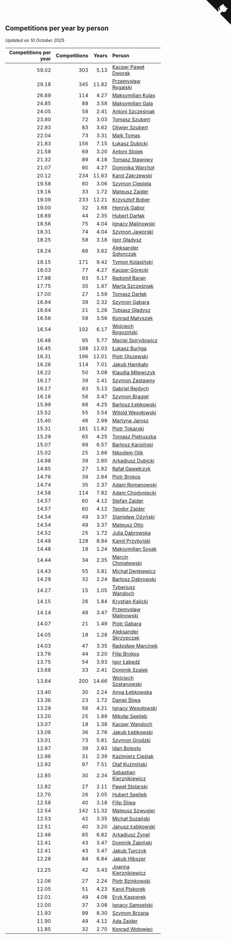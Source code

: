 ## Competitions per year by person

*Updated on 10 October 2025*

| Competitions per year | Competitions | Years | Person |
| ---: | ---: | ---: | :--- |
| 59.02 | 303 | 5.13 | [Kacper Paweł Dworak](https://www.worldcubeassociation.org/persons/2020DWOR01) |
| 29.18 | 345 | 11.82 | [Przemysław Rogalski](https://www.worldcubeassociation.org/persons/2013ROGA02) |
| 26.69 | 114 | 4.27 | [Maksymilian Kulas](https://www.worldcubeassociation.org/persons/2021KULA02) |
| 24.85 | 89 | 3.58 | [Maksymilian Gala](https://www.worldcubeassociation.org/persons/2022GALA01) |
| 24.05 | 58 | 2.41 | [Antoni Szcześniak](https://www.worldcubeassociation.org/persons/2023SZCZ04) |
| 23.80 | 72 | 3.03 | [Tomasz Szubert](https://www.worldcubeassociation.org/persons/2022SZUB02) |
| 22.93 | 83 | 3.62 | [Oliwier Szubert](https://www.worldcubeassociation.org/persons/2022SZUB01) |
| 22.04 | 73 | 3.31 | [Majk Tomas](https://www.worldcubeassociation.org/persons/2022TOMA05) |
| 21.83 | 156 | 7.15 | [Łukasz Dubicki](https://www.worldcubeassociation.org/persons/2018DUBI01) |
| 21.58 | 69 | 3.20 | [Antoni Stojek](https://www.worldcubeassociation.org/persons/2022STOJ03) |
| 21.32 | 89 | 4.18 | [Tomasz Stawowy](https://www.worldcubeassociation.org/persons/2021STAW01) |
| 21.07 | 90 | 4.27 | [Dominika Warchoł](https://www.worldcubeassociation.org/persons/2021WARC01) |
| 20.12 | 234 | 11.63 | [Karol Zakrzewski](https://www.worldcubeassociation.org/persons/2014ZAKR01) |
| 19.58 | 60 | 3.06 | [Szymon Ciepiela](https://www.worldcubeassociation.org/persons/2022CIEP01) |
| 19.16 | 33 | 1.72 | [Mateusz Zajder](https://www.worldcubeassociation.org/persons/2024ZAJD01) |
| 19.09 | 233 | 12.21 | [Krzysztof Bober](https://www.worldcubeassociation.org/persons/2013BOBE01) |
| 19.00 | 32 | 1.68 | [Henryk Gabor](https://www.worldcubeassociation.org/persons/2024GABO02) |
| 18.69 | 44 | 2.35 | [Hubert Darłak](https://www.worldcubeassociation.org/persons/2023DARL03) |
| 18.56 | 75 | 4.04 | [Ignacy Malinowski](https://www.worldcubeassociation.org/persons/2021MALI02) |
| 18.31 | 74 | 4.04 | [Szymon Jaworski](https://www.worldcubeassociation.org/persons/2021JAWO01) |
| 18.25 | 58 | 3.18 | [Igor Gładysz](https://www.worldcubeassociation.org/persons/2022GLAD01) |
| 18.24 | 66 | 3.62 | [Aleksander Sołonczak](https://www.worldcubeassociation.org/persons/2022SOLO01) |
| 18.15 | 171 | 9.42 | [Tymon Kolasiński](https://www.worldcubeassociation.org/persons/2016KOLA02) |
| 18.03 | 77 | 4.27 | [Kacper Górecki](https://www.worldcubeassociation.org/persons/2021GORE01) |
| 17.98 | 93 | 5.17 | [Radomił Baran](https://www.worldcubeassociation.org/persons/2020BARA02) |
| 17.75 | 35 | 1.97 | [Marta Szcześniak](https://www.worldcubeassociation.org/persons/2023SZCZ07) |
| 17.00 | 27 | 1.59 | [Tomasz Darłak](https://www.worldcubeassociation.org/persons/2024DARL01) |
| 16.84 | 39 | 2.32 | [Szymon Gabara](https://www.worldcubeassociation.org/persons/2023GABA01) |
| 16.64 | 21 | 1.26 | [Tobiasz Gładysz](https://www.worldcubeassociation.org/persons/2024GLAD02) |
| 16.56 | 59 | 3.56 | [Konrad Matyszek](https://www.worldcubeassociation.org/persons/2022MATY02) |
| 16.54 | 102 | 6.17 | [Wojciech Rogoziński](https://www.worldcubeassociation.org/persons/2019ROGO04) |
| 16.48 | 95 | 5.77 | [Maciej Spirydowicz](https://www.worldcubeassociation.org/persons/2020SPIR01) |
| 16.45 | 198 | 12.03 | [Łukasz Burliga](https://www.worldcubeassociation.org/persons/2013BURL01) |
| 16.31 | 196 | 12.01 | [Piotr Olszewski](https://www.worldcubeassociation.org/persons/2013OLSZ02) |
| 16.26 | 114 | 7.01 | [Jakub Hamkało](https://www.worldcubeassociation.org/persons/2018HAMK01) |
| 16.22 | 50 | 3.08 | [Klaudia Milewczyk](https://www.worldcubeassociation.org/persons/2022MILE05) |
| 16.17 | 39 | 2.41 | [Szymon Zastawny](https://www.worldcubeassociation.org/persons/2023ZAST01) |
| 16.17 | 83 | 5.13 | [Gabriel Rejdych](https://www.worldcubeassociation.org/persons/2020REJD01) |
| 16.16 | 56 | 3.47 | [Szymon Brągiel](https://www.worldcubeassociation.org/persons/2022BRAG03) |
| 15.99 | 68 | 4.25 | [Bartosz Łebkowski](https://www.worldcubeassociation.org/persons/2021LEBK01) |
| 15.52 | 55 | 3.54 | [Witold Wesołowski](https://www.worldcubeassociation.org/persons/2022WESO01) |
| 15.40 | 46 | 2.99 | [Martyna Jarosz](https://www.worldcubeassociation.org/persons/2022JARO01) |
| 15.31 | 181 | 11.82 | [Piotr Tokarski](https://www.worldcubeassociation.org/persons/2013TOKA01) |
| 15.29 | 65 | 4.25 | [Tomasz Pietruszka](https://www.worldcubeassociation.org/persons/2021PIET01) |
| 15.07 | 99 | 6.57 | [Bartosz Karpiński](https://www.worldcubeassociation.org/persons/2019KARP03) |
| 15.02 | 25 | 1.66 | [Nikodem Olik](https://www.worldcubeassociation.org/persons/2024OLIK01) |
| 14.98 | 39 | 2.60 | [Arkadiusz Dubicki](https://www.worldcubeassociation.org/persons/2023DUBI01) |
| 14.85 | 27 | 1.82 | [Rafał Gawełczyk](https://www.worldcubeassociation.org/persons/2023GAWE01) |
| 14.76 | 39 | 2.64 | [Piotr Brokos](https://www.worldcubeassociation.org/persons/2023BROK01) |
| 14.74 | 35 | 2.37 | [Adam Romanowski](https://www.worldcubeassociation.org/persons/2023ROMA10) |
| 14.58 | 114 | 7.82 | [Adam Chodyniecki](https://www.worldcubeassociation.org/persons/2017CHOD02) |
| 14.57 | 60 | 4.12 | [Stefan Zajder](https://www.worldcubeassociation.org/persons/2021ZAJD02) |
| 14.57 | 60 | 4.12 | [Teodor Zajder](https://www.worldcubeassociation.org/persons/2021ZAJD03) |
| 14.54 | 49 | 3.37 | [Stanisław Ożyński](https://www.worldcubeassociation.org/persons/2022OZYN01) |
| 14.54 | 49 | 3.37 | [Mateusz Otto](https://www.worldcubeassociation.org/persons/2022OTTO01) |
| 14.52 | 25 | 1.72 | [Julia Dąbrowska](https://www.worldcubeassociation.org/persons/2024DABR01) |
| 14.49 | 128 | 8.84 | [Kamil Przybylski](https://www.worldcubeassociation.org/persons/2016PRZY01) |
| 14.48 | 18 | 1.24 | [Maksymilian Sysak](https://www.worldcubeassociation.org/persons/2024SYSA01) |
| 14.44 | 34 | 2.35 | [Marcin Chmielewski](https://www.worldcubeassociation.org/persons/2023CHMI01) |
| 14.43 | 55 | 3.81 | [Michał Denkiewicz](https://www.worldcubeassociation.org/persons/2021DENK01) |
| 14.29 | 32 | 2.24 | [Bartosz Dąbrowski](https://www.worldcubeassociation.org/persons/2023DABR07) |
| 14.27 | 15 | 1.05 | [Tyberiusz Wandoch](https://www.worldcubeassociation.org/persons/2024WAND03) |
| 14.15 | 26 | 1.84 | [Krystian Kalicki](https://www.worldcubeassociation.org/persons/2023KALI10) |
| 14.14 | 49 | 3.47 | [Przemysław Malinowski](https://www.worldcubeassociation.org/persons/2022MALI01) |
| 14.07 | 21 | 1.49 | [Piotr Gabara](https://www.worldcubeassociation.org/persons/2024GABA02) |
| 14.05 | 18 | 1.28 | [Aleksander Skrzypczak](https://www.worldcubeassociation.org/persons/2024SKRZ01) |
| 14.03 | 47 | 3.35 | [Radosław Marcinek](https://www.worldcubeassociation.org/persons/2022MARC05) |
| 13.76 | 44 | 3.20 | [Filip Brokos](https://www.worldcubeassociation.org/persons/2022BROK03) |
| 13.75 | 54 | 3.93 | [Igor Łabędź](https://www.worldcubeassociation.org/persons/2021LABE01) |
| 13.68 | 33 | 2.41 | [Dominik Szajek](https://www.worldcubeassociation.org/persons/2023SZAJ01) |
| 13.64 | 200 | 14.66 | [Wojciech Szatanowski](https://www.worldcubeassociation.org/persons/2011SZAT01) |
| 13.40 | 30 | 2.24 | [Anna Łebkowska](https://www.worldcubeassociation.org/persons/2023LEBK04) |
| 13.36 | 23 | 1.72 | [Daniel Śliwa](https://www.worldcubeassociation.org/persons/2024SLIW01) |
| 13.29 | 56 | 4.21 | [Ignacy Wesołowski](https://www.worldcubeassociation.org/persons/2021WESO01) |
| 13.20 | 25 | 1.89 | [Mikołaj Seelieb](https://www.worldcubeassociation.org/persons/2023SEEL04) |
| 13.07 | 18 | 1.38 | [Kacper Wandoch](https://www.worldcubeassociation.org/persons/2024WAND01) |
| 13.06 | 36 | 2.76 | [Jakub Łebkowski](https://www.worldcubeassociation.org/persons/2023LEBK01) |
| 13.01 | 73 | 5.61 | [Szymon Grodzki](https://www.worldcubeassociation.org/persons/2020GROD01) |
| 12.97 | 38 | 2.93 | [Idan Bolesto](https://www.worldcubeassociation.org/persons/2022BOLE01) |
| 12.96 | 31 | 2.39 | [Kazimierz Cieślak](https://www.worldcubeassociation.org/persons/2023CIES01) |
| 12.92 | 97 | 7.51 | [Olaf Kuźmiński](https://www.worldcubeassociation.org/persons/2018KUZM02) |
| 12.85 | 30 | 2.34 | [Sebastian Kierznikiewicz](https://www.worldcubeassociation.org/persons/2023KIER02) |
| 12.82 | 27 | 2.11 | [Paweł Stolarski](https://www.worldcubeassociation.org/persons/2023STOL04) |
| 12.70 | 26 | 2.05 | [Hubert Seelieb](https://www.worldcubeassociation.org/persons/2023SEEL02) |
| 12.58 | 40 | 3.18 | [Filip Śliwa](https://www.worldcubeassociation.org/persons/2022SLIW01) |
| 12.54 | 142 | 11.32 | [Mateusz Szwugier](https://www.worldcubeassociation.org/persons/2014SZWU01) |
| 12.53 | 42 | 3.35 | [Michał Sozański](https://www.worldcubeassociation.org/persons/2022SOZA02) |
| 12.51 | 40 | 3.20 | [Janusz Łebkowski](https://www.worldcubeassociation.org/persons/2022LEBK01) |
| 12.46 | 85 | 6.82 | [Arkadiusz Żynel](https://www.worldcubeassociation.org/persons/2018ZYNE01) |
| 12.41 | 43 | 3.47 | [Dominik Żabiński](https://www.worldcubeassociation.org/persons/2022ZABI01) |
| 12.41 | 43 | 3.47 | [Jakub Turczyk](https://www.worldcubeassociation.org/persons/2022TURC02) |
| 12.28 | 84 | 6.84 | [Jakub Hibszer](https://www.worldcubeassociation.org/persons/2018HIBS01) |
| 12.25 | 42 | 3.43 | [Joanna Kierznikiewicz](https://www.worldcubeassociation.org/persons/2022KIER01) |
| 12.06 | 27 | 2.24 | [Piotr Bzinkowski](https://www.worldcubeassociation.org/persons/2023BZIN01) |
| 12.05 | 51 | 4.23 | [Karol Piskorek](https://www.worldcubeassociation.org/persons/2021PISK01) |
| 12.01 | 49 | 4.08 | [Eryk Kasperek](https://www.worldcubeassociation.org/persons/2021KASP01) |
| 12.00 | 37 | 3.08 | [Ignacy Samselski](https://www.worldcubeassociation.org/persons/2022SAMS03) |
| 11.93 | 99 | 8.30 | [Szymon Brzana](https://www.worldcubeassociation.org/persons/2017BRZA01) |
| 11.90 | 49 | 4.12 | [Ada Zajder](https://www.worldcubeassociation.org/persons/2021ZAJD01) |
| 11.85 | 32 | 2.70 | [Konrad Wołowiec](https://www.worldcubeassociation.org/persons/2023WOLO01) |


<a href="https://github.com/maxidragon/wca_statistics_pl" class="github-corner" aria-label="View source on Github"><svg width="80" height="80" viewBox="0 0 250 250" style="fill:#151513; color:#fff; position: absolute; top: 0; border: 0; right: 0;" aria-hidden="true"><path d="M0,0 L115,115 L130,115 L142,142 L250,250 L250,0 Z"></path><path d="M128.3,109.0 C113.8,99.7 119.0,89.6 119.0,89.6 C122.0,82.7 120.5,78.6 120.5,78.6 C119.2,72.0 123.4,76.3 123.4,76.3 C127.3,80.9 125.5,87.3 125.5,87.3 C122.9,97.6 130.6,101.9 134.4,103.2" fill="currentColor" style="transform-origin: 130px 106px;" class="octo-arm"></path><path d="M115.0,115.0 C114.9,115.1 118.7,116.5 119.8,115.4 L133.7,101.6 C136.9,99.2 139.9,98.4 142.2,98.6 C133.8,88.0 127.5,74.4 143.8,58.0 C148.5,53.4 154.0,51.2 159.7,51.0 C160.3,49.4 163.2,43.6 171.4,40.1 C171.4,40.1 176.1,42.5 178.8,56.2 C183.1,58.6 187.2,61.8 190.9,65.4 C194.5,69.0 197.7,73.2 200.1,77.6 C213.8,80.2 216.3,84.9 216.3,84.9 C212.7,93.1 206.9,96.0 205.4,96.6 C205.1,102.4 203.0,107.8 198.3,112.5 C181.9,128.9 168.3,122.5 157.7,114.1 C157.9,116.9 156.7,120.9 152.7,124.9 L141.0,136.5 C139.8,137.7 141.6,141.9 141.8,141.8 Z" fill="currentColor" class="octo-body"></path></svg></a><style>.github-corner:hover .octo-arm{animation:octocat-wave 560ms ease-in-out}@keyframes octocat-wave{0%,100%{transform:rotate(0)}20%,60%{transform:rotate(-25deg)}40%,80%{transform:rotate(10deg)}}@media (max-width:500px){.github-corner:hover .octo-arm{animation:none}.github-corner .octo-arm{animation:octocat-wave 560ms ease-in-out}}</style>
